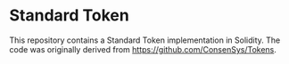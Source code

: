 # Standard Token

This repository contains a Standard Token implementation in Solidity. The code was originally derived from https://github.com/ConsenSys/Tokens.
